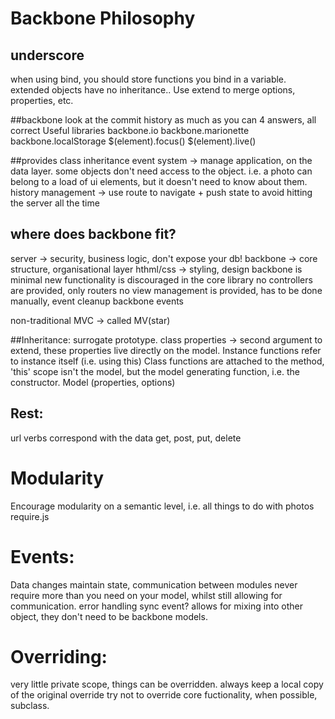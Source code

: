 # Backbone Philosophy

## underscore
when using bind, you should store functions you bind in a variable.
extended objects have no inheritance..
Use extend to merge options, properties, etc.

##backbone
look at the commit history as much as you can
4 answers, all correct
Useful libraries
backbone.io
backbone.marionette
backbone.localStorage
$(element).focus()
$(element).live()

##provides class inheritance
event system -> manage application, on the data layer. some objects don't need access to the object. i.e. a photo can belong to a load of ui elements, but it doesn't need to know about them.
history management -> use route to navigate + push state to avoid hitting the server all the time

## where does backbone fit?
server -> security, business logic, don't expose your db!
backbone -> core structure, organisational layer 
hthml/css -> styling, design
backbone is minimal
new functionality is discouraged in the core library
no controllers are provided, only routers
no view management is provided, has to be done manually, event cleanup 
backbone events

non-traditional MVC -> called MV(star)

##Inheritance:
surrogate prototype.
class properties -> second argument to extend, these properties live directly on the model. 
Instance functions refer to instance itself (i.e. using this)
Class functions are attached to the method, 'this' scope isn't the model, but the model generating function, i.e. the constructor.
Model (properties, options)

## Rest:
url verbs correspond with the data
get, post, put, delete

# Modularity
Encourage modularity on a semantic level, i.e. all things to do with photos
require.js

# Events:
Data changes
maintain state, 
communication between modules
never require more than you need on your model, whilst still allowing for communication.
error handling
sync event?
allows for mixing into other object, they don't need to be backbone models.

# Overriding:
very little private scope, things can be overridden.
always keep a local copy of the original override
try not to override core fuctionality, when possible, subclass.

